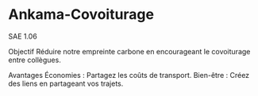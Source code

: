 # Ankama-Covoiturage
SAE 1.06

Objectif
Réduire notre empreinte carbone en encourageant le covoiturage entre collègues.

Avantages
Économies : Partagez les coûts de transport.
Bien-être : Créez des liens en partageant vos trajets.
